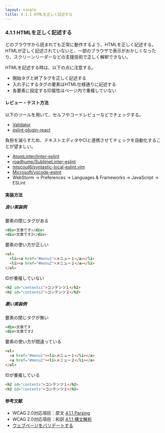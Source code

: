 ```yaml
---
layout: single
title: 4.1.1 HTMLを正しく記述する
---
```


### 4.1.1 HTMLを正しく記述する

どのブラウザから読まれても正常に動作するよう、HTMLを正しく記述する。HTMLが正しく記述されていないと、一部のブラウザで表示がおかしくなったり、スクリーンリーダーなどの支援技術で正しく解釈できない。

HTMLを記述する時は、以下の点に注意する。

- 開始タグと終了タグを正しく記述する
- 入れ子にするタグの要素はHTML仕様通りに記述する
- 各要素に設定するID属性はページ内で重複していない

#### レビュー・テスト方法

以下のツールを用いて、セルフやコードレビューなどでチェックする。

- [Validator](https://validator.w3.org/)
- [eslint-plugin-react](https://github.com/yannickcr/eslint-plugin-react)

負担を減らすため、テキストエディタやCIと連携させてチェックを自動化することが望ましい。

- [AtomLinter/linter-eslint](https://github.com/AtomLinter/linter-eslint)
- [roadhump/SublimeLinter-eslint](https://github.com/roadhump/SublimeLinter-eslint)
- [mtscout6/syntastic-local-eslint.vim](https://github.com/mtscout6/syntastic-local-eslint.vim)
- [Microsoft/vscode-eslint](https://github.com/Microsoft/vscode-eslint)
- WebStorm -> Preferences -> Languages & Frameworks -> JavaScript -> ESLint

#### 実装方法

##### 良い実装例

要素の閉じタグがある

```html
<div>文章です</div>
<div>文章です2</div>
```

要素の使い方が正しい

```html
<ul>
  <li><a href="#menu1">メニュー１</a></li>
  <li><a href="#menu2">メニュー２</a></li>
</ul>
```

IDが重複していない

```html
<h2 id="contents1">コンテンツ１</h2>
<h2 id="contents2">コンテンツ２</h2>
```

##### 悪い実装例

要素の閉じタグが無い

```html
<div>文章です
<div>文章です2
```

要素の使い方が間違っている

```html
<ul>
  <a href="#menu1"><li>メニュー１</li></a>
  <a href="#menu2"><li>メニュー２</li></a>
</ul>
```

IDが重複している

```html
<h2 id="contents">コンテンツ１</h2>
<h2 id="contents">コンテンツ２</h2>
```

#### 参考文献

- WCAG 2.0対応項目：原文 [4.1.1 Parsing](https://www.w3.org/TR/2008/REC-WCAG20-20081211/#ensure-compat-parses)
- WCAG 2.0対応項目：和訳 [4.1.1 構文解析](https://waic.jp/docs/WCAG20/Overview.html#ensure-compat-parses)
- [ウェブページをバリデートする](https://waic.jp/docs/WCAG-TECHS/G134.html)
